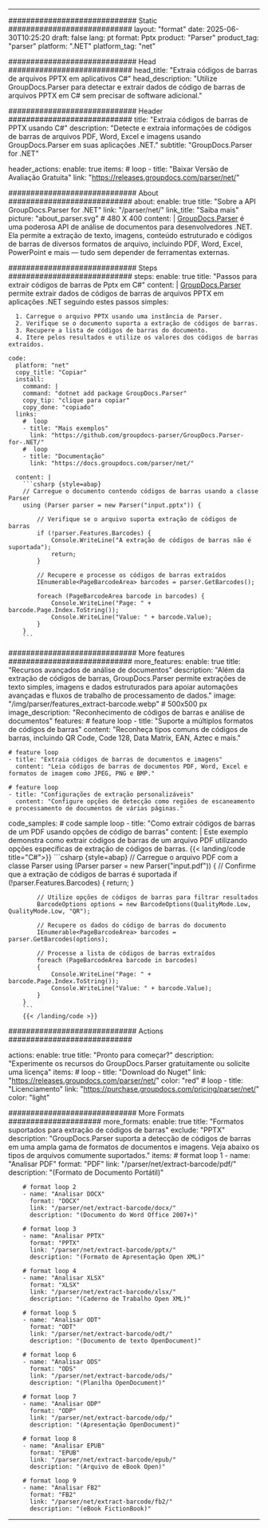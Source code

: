 


---
############################# Static ############################
layout: "format"
date:  2025-06-30T10:25:20
draft: false
lang: pt
format: Pptx
product: "Parser"
product_tag: "parser"
platform: ".NET"
platform_tag: "net"

############################# Head ############################
head_title: "Extraia códigos de barras de arquivos PPTX em aplicativos C#"
head_description: "Utilize GroupDocs.Parser para detectar e extrair dados de código de barras de arquivos PPTX em C# sem precisar de software adicional."

############################# Header ############################
title: "Extraia códigos de barras de PPTX usando C#" 
description: "Detecte e extraia informações de códigos de barras de arquivos PDF, Word, Excel e imagens usando GroupDocs.Parser em suas aplicações .NET."
subtitle: "GroupDocs.Parser for .NET" 

header_actions:
  enable: true
  items:
    #  loop
    - title: "Baixar Versão de Avaliação Gratuita"
      link: "https://releases.groupdocs.com/parser/net/"
      
############################# About ############################
about:
    enable: true
    title: "Sobre a API GroupDocs.Parser for .NET"
    link: "/parser/net/"
    link_title: "Saiba mais"
    picture: "about_parser.svg" # 480 X 400
    content: |
       [GroupDocs.Parser](/parser/net/) é uma poderosa API de análise de documentos para desenvolvedores .NET. Ela permite a extração de texto, imagens, conteúdo estruturado e códigos de barras de diversos formatos de arquivo, incluindo PDF, Word, Excel, PowerPoint e mais — tudo sem depender de ferramentas externas.

############################# Steps ############################
steps:
    enable: true
    title: "Passos para extrair códigos de barras de Pptx em C#"
    content: |
      [GroupDocs.Parser](/parser/net/) permite extrair dados de códigos de barras de arquivos PPTX em aplicações .NET seguindo estes passos simples:
      
      1. Carregue o arquivo PPTX usando uma instância de Parser.
      2. Verifique se o documento suporta a extração de códigos de barras.
      3. Recupere a lista de códigos de barras do documento.
      4. Itere pelos resultados e utilize os valores dos códigos de barras extraídos.
   
    code:
      platform: "net"
      copy_title: "Copiar"
      install:
        command: |
        command: "dotnet add package GroupDocs.Parser"
        copy_tip: "clique para copiar"
        copy_done: "copiado"
      links:
        #  loop
        - title: "Mais exemplos"
          link: "https://github.com/groupdocs-parser/GroupDocs.Parser-for-.NET/"
        #  loop
        - title: "Documentação"
          link: "https://docs.groupdocs.com/parser/net/"
          
      content: |
        ```csharp {style=abap}
        // Carregue o documento contendo códigos de barras usando a classe Parser
        using (Parser parser = new Parser("input.pptx")) {

            // Verifique se o arquivo suporta extração de códigos de barras
            if (!parser.Features.Barcodes) {
                Console.WriteLine("A extração de códigos de barras não é suportada");
                return;
            }

            // Recupere e processe os códigos de barras extraídos
            IEnumerable<PageBarcodeArea> barcodes = parser.GetBarcodes();

            foreach (PageBarcodeArea barcode in barcodes) {
                Console.WriteLine("Page: " + barcode.Page.Index.ToString());
                Console.WriteLine("Value: " + barcode.Value);
            }
        }
        ```  

############################# More features ############################
more_features:
  enable: true
  title: "Recursos avançados de análise de documentos"
  description: "Além da extração de códigos de barras, GroupDocs.Parser permite extrações de texto simples, imagens e dados estruturados para apoiar automações avançadas e fluxos de trabalho de processamento de dados."
  image: "/img/parser/features_extract-barcode.webp" # 500x500 px
  image_description: "Reconhecimento de códigos de barras e análise de documentos"
  features:
    # feature loop
    - title: "Suporte a múltiplos formatos de códigos de barras"
      content: "Reconheça tipos comuns de códigos de barras, incluindo QR Code, Code 128, Data Matrix, EAN, Aztec e mais."

    # feature loop
    - title: "Extraia códigos de barras de documentos e imagens"
      content: "Leia códigos de barras de documentos PDF, Word, Excel e formatos de imagem como JPEG, PNG e BMP."

    # feature loop
    - title: "Configurações de extração personalizáveis"
      content: "Configure opções de detecção como regiões de escaneamento e processamento de documentos de várias páginas."
      
  code_samples:
    # code sample loop
    - title: "Como extrair códigos de barras de um PDF usando opções de código de barras"
      content: |
        Este exemplo demonstra como extrair códigos de barras de um arquivo PDF utilizando opções específicas de extração de códigos de barras.
        {{< landing/code title="C#">}}
        ```csharp {style=abap}
        //  Carregue o arquivo PDF com a classe Parser
        using (Parser parser = new Parser("input.pdf"))
        {
            // Confirme que a extração de códigos de barras é suportada
            if (!parser.Features.Barcodes)
            {
                return;
            }

            // Utilize opções de códigos de barras para filtrar resultados
            BarcodeOptions options = new BarcodeOptions(QualityMode.Low, QualityMode.Low, "QR");

            // Recupere os dados do código de barras do documento
            IEnumerable<PageBarcodeArea> barcodes = parser.GetBarcodes(options);

            // Processe a lista de códigos de barras extraídos
            foreach (PageBarcodeArea barcode in barcodes)
            {
                Console.WriteLine("Page: " + barcode.Page.Index.ToString());
                Console.WriteLine("Value: " + barcode.Value);
            }
        }
        ```
        {{< /landing/code >}}


############################# Actions ############################

actions:
  enable: true
  title: "Pronto para começar?"
  description: "Experimente os recursos do GroupDocs.Parser gratuitamente ou solicite uma licença"
  items:
    #  loop
    - title: "Download do Nuget"
      link: "https://releases.groupdocs.com/parser/net/"
      color: "red"
        #  loop
    - title: "Licenciamento"
      link: "https://purchase.groupdocs.com/pricing/parser/net/"
      color: "light"


############################# More Formats #####################
more_formats:
    enable: true
    title: "Formatos suportados para extração de códigos de barras"
    exclude: "PPTX"
    description: "GroupDocs.Parser suporta a detecção de códigos de barras em uma ampla gama de formatos de documentos e imagens. Veja abaixo os tipos de arquivos comumente suportados."
    items: 
        # format loop 1
        - name: "Analisar PDF"
          format: "PDF"
          link: "/parser/net/extract-barcode/pdf/"
          description: "(Formato de Documento Portátil)"
          
        # format loop 2
        - name: "Analisar DOCX"
          format: "DOCX"
          link: "/parser/net/extract-barcode/docx/"
          description: "(Documento do Word Office 2007+)"
          
        # format loop 3
        - name: "Analisar PPTX"
          format: "PPTX"
          link: "/parser/net/extract-barcode/pptx/"
          description: "(Formato de Apresentação Open XML)"
          
        # format loop 4
        - name: "Analisar XLSX"
          format: "XLSX"
          link: "/parser/net/extract-barcode/xlsx/"
          description: "(Caderno de Trabalho Open XML)"
          
        # format loop 5
        - name: "Analisar ODT"
          format: "ODT"
          link: "/parser/net/extract-barcode/odt/"
          description: "(Documento de texto OpenDocument)"
          
        # format loop 6
        - name: "Analisar ODS"
          format: "ODS"
          link: "/parser/net/extract-barcode/ods/"
          description: "(Planilha OpenDocument)"
          
        # format loop 7
        - name: "Analisar ODP"
          format: "ODP"
          link: "/parser/net/extract-barcode/odp/"
          description: "(Apresentação OpenDocument)"
          
        # format loop 8
        - name: "Analisar EPUB"
          format: "EPUB"
          link: "/parser/net/extract-barcode/epub/"
          description: "(Arquivo de eBook Open)"
          
        # format loop 9
        - name: "Analisar FB2"
          format: "FB2"
          link: "/parser/net/extract-barcode/fb2/"
          description: "(eBook FictionBook)"
         
          

---